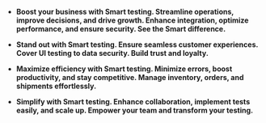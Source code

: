 - **Boost your business with Smart testing. Streamline operations, improve decisions, and drive growth. Enhance integration, optimize performance, and ensure security. See the Smart difference.**

- **Stand out with Smart testing. Ensure seamless customer experiences. Cover UI testing to data security. Build trust and loyalty.**

- **Maximize efficiency with Smart testing. Minimize errors, boost productivity, and stay competitive. Manage inventory, orders, and shipments effortlessly.**

- **Simplify with Smart testing. Enhance collaboration, implement tests easily, and scale up. Empower your team and transform your testing.**
